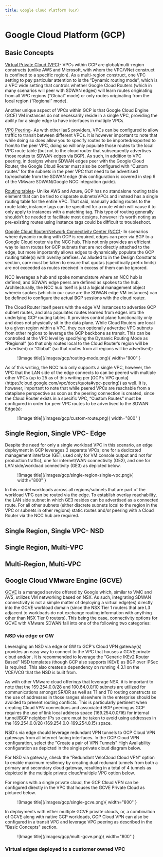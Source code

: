 ```yaml
---
title: Google Cloud Platform (GCP)
---
```


# Google Cloud Platform (GCP)

## Basic Concepts
<u>[Virtual Private Cloud (VPC)](https://cloud.google.com/vpc/docs/overview)</u>- VPCs within GCP are global/multi-region constructs (unlike AWS and Microsoft, with whom the VPC/VNet construct is confined to a specific region).  As a multi-region construct, one VPC setting to pay particular attention to is the “Dynamic routing mode”, which is a VPC wide setting that controls whether Google Cloud Routers (which in many scenarios will peer with SDWAN edges) will learn routes originating from all VPC regions (“Global” mode) or only routes originating from the local region (“Regional” mode).  

Another unique aspect of VPCs within GCP is that Google Cloud Engine (GCE) VM instances do not necessarily reside in a single VPC, providing the ability for a single edge to have interfaces in multiple VPCs.

<u>[VPC Peering](https://cloud.google.com/vpc/docs/vpc-peering)</u>- As with other IaaS providers, VPCs can be configured to allow traffic to transit between different VPCs.  It is however important to note that while doing so does allow you to specify routes to be imported/exported to from/to the peer VPC, doing so will only populate those routes to the local VPC route table (but not to the cloud router that subsequently advertises those routes to SDWAN edges via BGP).  As such, in addition to VPC peering, in designs where SDWAN edges peer with the Google Cloud Router, the Google Cloud Router must also be configured with “Custom routes” for the subnets in the peer VPC that need to be advertised to/reachable from the SDWAN edge (this configuration is covered in step 6 of the VMware SDWAN/Google NCC integration guide).

<u>[Routing tables](https://cloud.google.com/vpc/docs/routes)</u>- Unlike AWS and Azure, GCP has no standalone routing table element that can be tied to disparate subnets/VPCs and instead has a single routing table for the entire VPC.  That said, manually adding routes to the route table, instance tags can be specified for a route which will cause it to only apply to instances with a matching tag.  This type of routing generally shouldn’t be needed to facilitate most designs, however it’s worth noting as pre-existing routes using instance tags could be difficult to troubleshoot.

<u>[Google Cloud Router/Network Connectivity Center (NCC)](https://cloud.google.com/network-connectivity/docs/network-connectivity-center/concepts/overview)</u>- In scenarios where dynamic routing with GCP is required, edges can peer via BGP to a Google Cloud router via the NCC hub.  This not only provides an efficient way to learn routes for GCP subnets that are not directly attached to the edge, but more importantly allows edges to dynamically populate the GCP routing table(s) with overlay prefixes.  As alluded to in the Design Constants section, care must be taken to ensure that quotas (specifically prefix limits) are not exceeded as routes received in excess of them can be ignored.

NCC leverages a hub and spoke nomenclature where an NCC hub is defined, and SDWAN edge peers are defined as spokes to the hub.  Architecturally, the NCC hub itself is just a logical management object wherein spokes (which in our case are the SDWAN edge VM instances) can be defined to configure the actual BGP sessions with the cloud router.  

The Cloud Router itself peers with the edge VM instances to advertise GCP subnet routes, and also populates routes learned from edges into the underlying GCP routing tables.  It provides control plane functionality only and does not physically sit in the data plane.  While Cloud Routers are local to a given region within a VPC, they can optionally advertise VPC subnets from other regions to leverage the GCP backbone as transit.  This can be controlled at the VPC level by specifying the Dynamic Routing Mode as “Regional” (so that only routes local to the Cloud Router’s region will be advertised) or “Global” (so that routes from all regions will be advertised):  
<figure markdown>
  ![Image title](/images/gcp/routing-mode.png){ width="800" }
  <figcaption></figcaption>
</figure>
As of this writing, the NCC hub only supports a single VPC, however, the VPC that the LAN side of the edge connects to can be peered with multiple other VPCs (up to 25 as of this writing per [GCP’s VPC quota](https://cloud.google.com/vpc/docs/quota#vpc-peering)) as well.  It is, however, important to note that while peered VPCs are reachable from a dataplane perspective as soon as the peering connection is created, since the Cloud Router exists in a specific VPC, “Custom Routes” must be configured in order for peer VPC routes to be advertised to the SDWAN Edge(s):
<figure markdown>
  ![Image title](/images/gcp/custom-route.png){ width="800" }
  <figcaption></figcaption>
</figure>

## Single Region, Single VPC- Edge
Despite the need for only a single workload VPC in this scenario, an edge deployment in GCP leverages 3 separate VPCs; one for a dedicated management interface (GE1, used only for VM console output and not for production traffic), one for internet/WAN connectivity (GE2), and one for LAN side/workload connectivity (GE3) as depicted below.
<figure markdown>
  ![Image title](/images/gcp/single-region-single-vpc.png){ width="800" }
  <figcaption></figcaption>
</figure>
In this model workloads across all regions/subnets that are part of the workload VPC can be routed via the edge.  To establish overlay reachability, the LAN side subnet in which GE3 resides can be advertised as a connected route.  For all other subnets (either discrete subnets local to the region in the VPC or subnets in other regions) static routes and/or peering with a Cloud Router via the NCC hub are required.

## Single Region, Single VPC- NSD


## Single Region, Multi-VPC


## Multi-Region, Multi-VPC


## Google Cloud VMware Engine (GCVE)
[GCVE](https://cloud.google.com/vmware-engine/docs) is a managed service offered by Google which, similar to VMC and AVS, utilizes VM networking based on NSX.  As such, integrating SDWAN connectivity is not a simple matter of deploying a virtual edge(es) directly into the GCVE workload domain (since the NSX Tier 1 routers that are L3 adjacent to workloads do not exchange routing information with anything other than NSX Tier 0 routers).  This being the case, connectivity options for GCVE with VMware SDWAN fall into one of the following two categories:

### NSD via edge or GW
Leveraging an NSD via edge or GW to GCP's Cloud VPN gateway(s) provides an easy way to connect to the VPC that houses a GCVE private cloud and/or .  It is recommended to leverage the "Generic IKEv2 Router Based" NSD templates (though GCP also supports IKEv1) as BGP over IPSec is required.  This also creates a dependency on running 4.3.1 on the VCE/VCG that the NSD is built from.  

As with other VMware cloud offerings that leverage NSX, it is important to note that the 169.254.0.0/28 and 100.64.0.0/10 subnets are utilized for communications amongst SR/DR as well as T1 and T0 routing constructs so the use of addresses in those ranges elsewhere in the enterprise should be avoided to prevent routing conflicts.  This is particularly pertinent when creating Cloud VPN connections and associated BGP peering as GCP requires the use of link local address space (169.254.0.0/16) for internal tunnel/BGP neighbor IPs so care must be taken to avoid using addresses in the 169.254.0.0/28 (169.254.0.0-169.254.0.15) space.

NSD's via edge should leverage redundant VPN tunnels to GCP Cloud VPN gateways from all internet facing interfaces.  In the GCP Cloud VPN configuration, select the "Create a pair of VPN Tunnels" High Availability configuration as depicted in the single private cloud diagram below.

For NSD via gateway, check the "Redundant VeloCloud Cloud VPN" option to enable maximum resiliency by creating dual redunant tunnels from both a primary and secondary cloud gateway, resulting in a total of 4 tunnels as depicted in the multiple private cloud/multiple VPC option below.

For regions with a single private cloud, the GCP Cloud VPN can be configured directly in the VPC that houses the GCVE Private Cloud as pictured below.
<figure markdown>
  ![Image title](/images/gcp/single-gcve.png){ width="800" }
  <figcaption></figcaption>
</figure>
In deployments with either multiple GCVE private clouds, or, a combination of GCVE along with native GCP workloads, GCP Cloud VPN can also be configured in a transit VPC and leverage VPC peering as described in the "Basic Concepts" section.
<figure markdown>
  ![Image title](/images/gcp/multi-gcve.png){ width="800" }
  <figcaption></figcaption>
</figure>

### Virtual edges deployed to a customer owned VPC